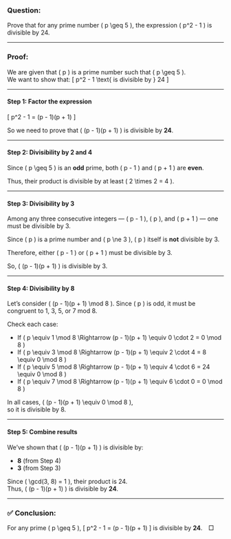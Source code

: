 ### Question:
Prove that for any prime number \( p \geq 5 \), the expression \( p^2 - 1 \) is divisible by 24.

---

### Proof:

We are given that \( p \) is a prime number such that \( p \geq 5 \).  
We want to show that:
\[
p^2 - 1 \text{ is divisible by } 24
\]

---

#### Step 1: Factor the expression
\[
p^2 - 1 = (p - 1)(p + 1)
\]

So we need to prove that \( (p - 1)(p + 1) \) is divisible by **24**.

---

#### Step 2: Divisibility by 2 and 4

Since \( p \geq 5 \) is an **odd** prime, both \( p - 1 \) and \( p + 1 \) are **even**.

Thus, their product is divisible by at least \( 2 \times 2 = 4 \).

---

#### Step 3: Divisibility by 3

Among any three consecutive integers — \( p - 1 \), \( p \), and \( p + 1 \) — one must be divisible by 3.

Since \( p \) is a prime number and \( p \ne 3 \), \( p \) itself is **not** divisible by 3.

Therefore, either \( p - 1 \) or \( p + 1 \) must be divisible by 3.

So, \( (p - 1)(p + 1) \) is divisible by 3.

---

#### Step 4: Divisibility by 8

Let’s consider \( (p - 1)(p + 1) \mod 8 \). Since \( p \) is odd, it must be congruent to 1, 3, 5, or 7 mod 8.

Check each case:

- If \( p \equiv 1 \mod 8 \Rightarrow (p - 1)(p + 1) \equiv 0 \cdot 2 = 0 \mod 8 \)
- If \( p \equiv 3 \mod 8 \Rightarrow (p - 1)(p + 1) \equiv 2 \cdot 4 = 8 \equiv 0 \mod 8 \)
- If \( p \equiv 5 \mod 8 \Rightarrow (p - 1)(p + 1) \equiv 4 \cdot 6 = 24 \equiv 0 \mod 8 \)
- If \( p \equiv 7 \mod 8 \Rightarrow (p - 1)(p + 1) \equiv 6 \cdot 0 = 0 \mod 8 \)

In all cases, \( (p - 1)(p + 1) \equiv 0 \mod 8 \),  
so it is divisible by 8.

---

#### Step 5: Combine results

We’ve shown that \( (p - 1)(p + 1) \) is divisible by:

- **8** (from Step 4)
- **3** (from Step 3)

Since \( \gcd(3, 8) = 1 \), their product is 24.  
Thus, \( (p - 1)(p + 1) \) is divisible by **24**.

---

### ✅ Conclusion:

For any prime \( p \geq 5 \),
\[
p^2 - 1 = (p - 1)(p + 1)
\]
is divisible by **24**. □
